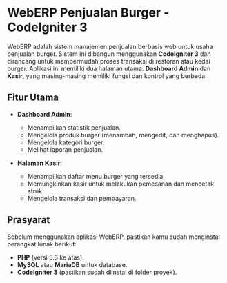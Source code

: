 # WebERP Penjualan Burger - CodeIgniter 3

WebERP adalah sistem manajemen penjualan berbasis web untuk usaha penjualan burger. Sistem ini dibangun menggunakan **CodeIgniter 3** dan dirancang untuk mempermudah proses transaksi di restoran atau kedai burger. Aplikasi ini memiliki dua halaman utama: **Dashboard Admin** dan **Kasir**, yang masing-masing memiliki fungsi dan kontrol yang berbeda.

## Fitur Utama

- **Dashboard Admin**: 
  - Menampilkan statistik penjualan.
  - Mengelola produk burger (menambah, mengedit, dan menghapus).
  - Mengelola kategori burger.
  - Melihat laporan penjualan.

- **Halaman Kasir**:
  - Menampilkan daftar menu burger yang tersedia.
  - Memungkinkan kasir untuk melakukan pemesanan dan mencetak struk.
  - Mengelola transaksi dan pembayaran.

## Prasyarat

Sebelum menggunakan aplikasi WebERP, pastikan kamu sudah menginstal perangkat lunak berikut:
- **PHP** (versi 5.6 ke atas).
- **MySQL** atau **MariaDB** untuk database.
- **CodeIgniter 3** (pastikan sudah diinstal di folder proyek).
